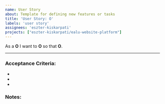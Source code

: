 ```yaml
---
name: User Story
about: Template for defining new features or tasks
title: 'User Story: O'
labels: 'user story'
assignees: 'eszter-kiskarpati'
projects: ["eszter-kiskarpati/ealu-website-platform"]
---
```


As a **O** 
I want to **O**
so that **O**.


---

### Acceptance Criteria:

- 
- 
-

### Notes: